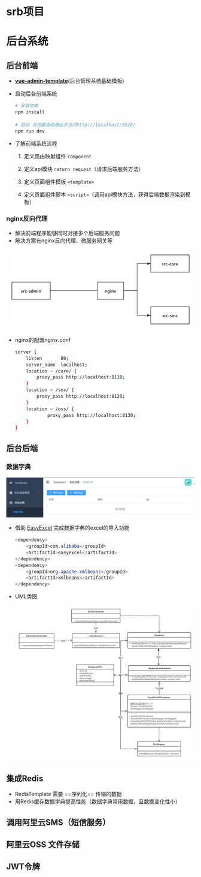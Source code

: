 # srb项目



# 后台系统

## 后台前端

- [**vue-admin-template**](https://github.com/PanJiaChen/vue-admin-template)(后台管理系统基础模板)

- 启动后台前端系统

  ```bash
  # 安装依赖
  npm install
  
  # 启动 浏览器自动弹出并访问http://localhost:9528/
  npm run dev
  ```

- 了解前端系统流程 

  1. 定义路由映射组件 ```component```

  2. 定义api模块 ```return request```（请求后端服务方法）

  3. 定义页面组件模板 ```<template>```

  4. 定义页面组件脚本 ```<script>```（调用api模块方法，获得后端数据渲染到模板）

     

### nginx反向代理

- 解决前端程序能够同时对接多个后端服务问题
- 解决方案有nginx反向代理、微服务网关等

![](doc/images/nginx反向代理.png)

- nginx的配置nginx.conf

  ```bash
  server {
      listen       80;
      server_name  localhost;
      location ~ /core/ {           
          proxy_pass http://localhost:8110;
      }
      location ~ /sms/ {           
          proxy_pass http://localhost:8120;
      }
      location ~ /oss/ {           
              proxy_pass http://localhost:8130;
      }
  }
  ```

  

## 后台后端

### 数据字典

![](doc/images/后台数据字典功能.png)

- 借助 [EasyExcel](https://github.com/alibaba/easyexcel) 完成数据字典的excel的导入功能

  ```java
  <dependency>
      <groupId>com.alibaba</groupId>
      <artifactId>easyexcel</artifactId>
  </dependency>
  <dependency>
      <groupId>org.apache.xmlbeans</groupId>
      <artifactId>xmlbeans</artifactId>
  </dependency>
  ```

- UML类图

  ![](doc/UML/数据字典导入功能.png)



## 集成Redis

- RedisTemplate 需要 ==序列化== 传输的数据
- 用Redis缓存数据字典提高性能（数据字典常用数据，且数据变化性小）



## 调用阿里云SMS（短信服务）



## 阿里云OSS 文件存储



## JWT令牌

